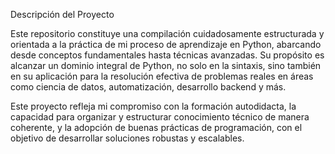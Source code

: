 Descripción del Proyecto

Este repositorio constituye una compilación cuidadosamente estructurada y orientada a la práctica de mi proceso de aprendizaje en Python, abarcando desde conceptos fundamentales hasta técnicas avanzadas. Su propósito es alcanzar un dominio integral de Python, no solo en la sintaxis, sino también en su aplicación para la resolución efectiva de problemas reales en áreas como ciencia de datos, automatización, desarrollo backend y más.

Este proyecto refleja mi compromiso con la formación autodidacta, la capacidad para organizar y estructurar conocimiento técnico de manera coherente, y la adopción de buenas prácticas de programación, con el objetivo de desarrollar soluciones robustas y escalables.